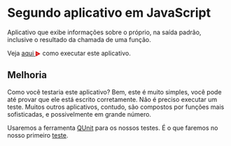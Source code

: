 # Segundo aplicativo em JavaScript
Aplicativo que exibe informações sobre o próprio, na saída padrão, 
inclusive o resultado da chamada de uma função.

Veja <a href="https://asciinema.org/a/161533"> aqui <img src="../../images/asciinema.svg" width="12" align="center"></a> como executar este 
aplicativo. 

## Melhoria
Como você testaria este aplicativo? Bem, este é muito simples, 
você pode até provar que ele está escrito corretamente. Não é preciso
executar um teste. Muitos outros aplicativos, contudo, são compostos por 
funções mais sofisticadas, e possivelmente em grande número. 

Usaremos a ferramenta [QUnit](https://qunitjs.com/) para os nossos
testes. É o que faremos no nosso primeiro [teste](../teste).


